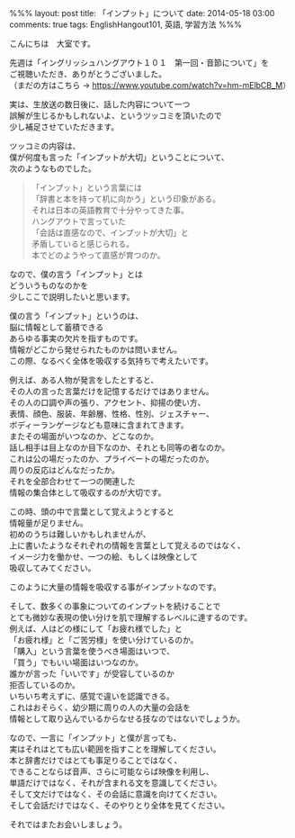 %%%
layout: post
title: 「インプット」について
date: 2014-05-18 03:00
comments: true
tags: EnglishHangout101, 英語, 学習方法
%%%

こんにちは　大室です。

先週は「イングリッシュハングアウト１０１　第一回・音節について」を<br />
ご視聴いただき、ありがとうございました。<br />
（まだの方はこちら &rarr; <a href="https://www.youtube.com/watch?v=hm-mElbCB_M" target="_blank">https://www.youtube.com/watch?v=hm-mElbCB_M</a>）

実は、生放送の数日後に、話した内容について一つ<br />
誤解が生じるかもしれないよ、というツッコミを頂いたので<br />
少し補足させていただきます。

ツッコミの内容は、<br />
僕が何度も言った「インプットが大切」ということについて、<br />
次のようなものでした。

> 「インプット」という言葉には<br />
> 「辞書と本を持って机に向かう」という印象がある。<br />
> それは日本の英語教育で十分やってきた事。<br />
> ハングアウトで言っていた<br />
> 「会話は直感なので、インプットが大切」と<br />
> 矛盾していると感じられる。<br />
> 本でどのようやって直感が育つのか。<br />

なので、僕の言う「インプット」とは<br />
どういうものなのかを<br />
少しここで説明したいと思います。

僕の言う「インプット」というのは、<br />
脳に情報として蓄積できる<br />
あらゆる事実の欠片を指すものです。<br />
情報がどこから発せられたものかは問いません。<br />
この際、なるべく全体を吸収する気持ちで考えたいです。

例えば、ある人物が発言をしたとすると、<br />
その人の言った言葉だけを記憶するだけではありません。<br />
その人の口調や声の張り、アクセント、抑揚の使い方、<br />
表情、顔色、服装、年齢層、性格、性別、ジェスチャー、<br />
ボディーランゲージなども意味に含まれてきます。<br />
またその場面がいつなのか、どこなのか。<br />
話し相手は目上なのか目下なのか、それとも同等の者なのか。<br />
これは公の場だったのか、プライベートの場だったのか。<br />
周りの反応はどんなだったか。<br />
それを全部合わせて一つの関連した<br />
情報の集合体として吸収するのが大切です。

この時、頭の中で言葉として覚えようとすると<br />
情報量が足りません。<br />
初めのうちは難しいかもしれませんが、<br />
上に書いたようなそれぞれの情報を言葉として覚えるのではなく、<br />
イメージ力を働かせ、一つの絵、もしくは映像として<br />
吸収してみてください。

このように大量の情報を吸収する事がインプットなのです。

そして、数多くの事象についてのインプットを続けることで<br />
とても微妙な表現の使い分けを肌で理解するレベルに達するのです。<br />
例えば、人はどの様にして「お疲れ様でした」と<br />
「お疲れ様」と「ご苦労様」を使い分けているのか。<br />
「購入」という言葉を使うべき場面はいつで、<br />
「買う」でもいい場面はいつなのか。<br />
誰かが言った「いいです」が受容しているのか<br />
拒否しているのか。<br />
いちいち考えずに、感覚で違いを認識できる。<br />
これはおそらく、幼少期に周りの人の大量の会話を<br />
情報として取り込んでいるからなせる技なのではないでしょうか。

なので、一言に「インプット」と僕が言っても、<br />
実はそれはとても広い範囲を指すことを理解してください。<br />
本と辞書だけではとても事足りることではなく、<br />
できることならば音声、さらに可能ならば映像を利用し、<br />
単語だけではなく、それが含まれる文を意識してください。<br />
そして文だけではなく、その会話に意識を向けてください。<br />
そして会話だけではなく、そのやりとり全体を見てください。

それではまたお会いしましょう。

